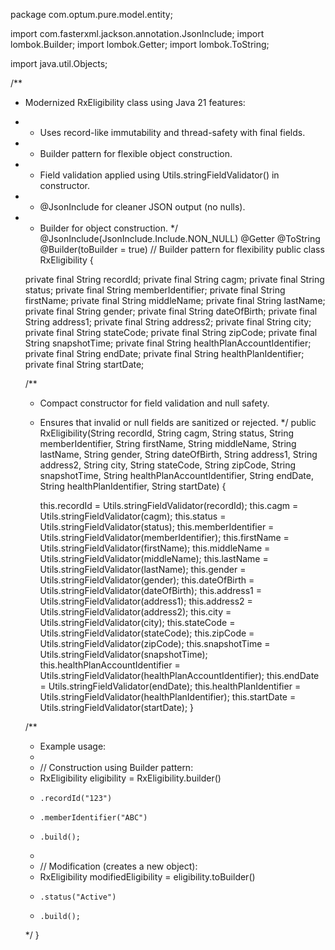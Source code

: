 package com.optum.pure.model.entity;

import com.fasterxml.jackson.annotation.JsonInclude;
import lombok.Builder;
import lombok.Getter;
import lombok.ToString;

import java.util.Objects;

/**
 * Modernized RxEligibility class using Java 21 features:
 * - Uses record-like immutability and thread-safety with final fields.
 * - Builder pattern for flexible object construction.
 * - Field validation applied using Utils.stringFieldValidator() in constructor.
 * - @JsonInclude for cleaner JSON output (no nulls).
 * - Builder for object construction.
 */
@JsonInclude(JsonInclude.Include.NON_NULL)
@Getter
@ToString
@Builder(toBuilder = true) // Builder pattern for flexibility
public class RxEligibility {

    private final String recordId;
    private final String cagm;
    private final String status;
    private final String memberIdentifier;
    private final String firstName;
    private final String middleName;
    private final String lastName;
    private final String gender;
    private final String dateOfBirth;
    private final String address1;
    private final String address2;
    private final String city;
    private final String stateCode;
    private final String zipCode;
    private final String snapshotTime;
    private final String healthPlanAccountIdentifier;
    private final String endDate;
    private final String healthPlanIdentifier;
    private final String startDate;

    /**
     * Compact constructor for field validation and null safety.
     * Ensures that invalid or null fields are sanitized or rejected.
     */
    public RxEligibility(String recordId, String cagm, String status, String memberIdentifier, String firstName,
                         String middleName, String lastName, String gender, String dateOfBirth, String address1,
                         String address2, String city, String stateCode, String zipCode, String snapshotTime,
                         String healthPlanAccountIdentifier, String endDate, String healthPlanIdentifier, String startDate) {

        this.recordId = Utils.stringFieldValidator(recordId);
        this.cagm = Utils.stringFieldValidator(cagm);
        this.status = Utils.stringFieldValidator(status);
        this.memberIdentifier = Utils.stringFieldValidator(memberIdentifier);
        this.firstName = Utils.stringFieldValidator(firstName);
        this.middleName = Utils.stringFieldValidator(middleName);
        this.lastName = Utils.stringFieldValidator(lastName);
        this.gender = Utils.stringFieldValidator(gender);
        this.dateOfBirth = Utils.stringFieldValidator(dateOfBirth);
        this.address1 = Utils.stringFieldValidator(address1);
        this.address2 = Utils.stringFieldValidator(address2);
        this.city = Utils.stringFieldValidator(city);
        this.stateCode = Utils.stringFieldValidator(stateCode);
        this.zipCode = Utils.stringFieldValidator(zipCode);
        this.snapshotTime = Utils.stringFieldValidator(snapshotTime);
        this.healthPlanAccountIdentifier = Utils.stringFieldValidator(healthPlanAccountIdentifier);
        this.endDate = Utils.stringFieldValidator(endDate);
        this.healthPlanIdentifier = Utils.stringFieldValidator(healthPlanIdentifier);
        this.startDate = Utils.stringFieldValidator(startDate);
    }

    /**
     * Example usage:
     * 
     * // Construction using Builder pattern:
     * RxEligibility eligibility = RxEligibility.builder()
     *     .recordId("123")
     *     .memberIdentifier("ABC")
     *     .build();
     * 
     * // Modification (creates a new object):
     * RxEligibility modifiedEligibility = eligibility.toBuilder()
     *     .status("Active")
     *     .build();
     */
}
